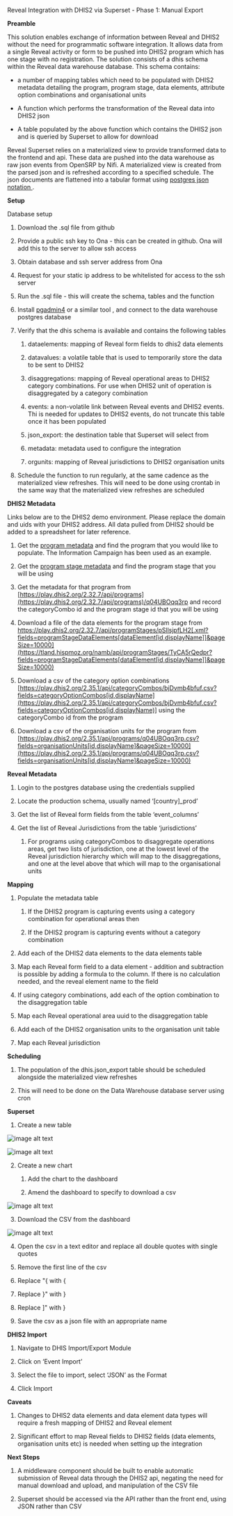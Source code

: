 Reveal Integration with DHIS2 via Superset - Phase 1: Manual Export

**Preamble**

This solution enables exchange of information between Reveal and DHIS2 without the need for programmatic software integration. It allows data from a single Reveal activity or form to be pushed into DHIS2 program which has one stage with no registration. The solution consists of a dhis schema within the Reveal data warehouse database. This schema contains:

* a number of mapping tables which need to be populated with DHIS2 metadata detailing the program, program stage, data elements, attribute option combinations and organisational units

* A function which performs the transformation of the Reveal data into DHIS2 json

* A table populated by the above function which contains the DHIS2 json and is queried by Superset to allow for download 

Reveal Superset relies on a materialized view to provide transformed data to the frontend and api. These data are pushed into the data warehouse as raw json events from OpenSRP by Nifi. A materialized view is created from the parsed json and is refreshed according to a specified schedule. The json documents are flattened into a tabular format using [postgres json notation ](https://www.postgresql.org/docs/12/functions-json.html).

**Setup**

Database setup

1. Download the .sql file from github

2. Provide a public ssh key to Ona  - this can be created in github. Ona will add this to the server to allow ssh access

3. Obtain database and ssh server address from Ona

4. Request for your static ip address to be whitelisted for access to the ssh server

5. Run the .sql file - this will create the schema, tables and the function

6. Install [pgadmin4](https://www.pgadmin.org/download) or a similar tool , and connect to the data warehouse postgres database

7. Verify that the dhis schema is available and contains the following tables

    1. dataelements: mapping of Reveal form fields to dhis2 data elements

    2. datavalues: a volatile table that is used to temporarily store the data to be sent to DHIS2

    3. disaggregations: mapping of Reveal operational areas to DHIS2 category combinations. For use when DHIS2 unit of operation is disaggregated by a category combination

    4. events: a non-volatile link between Reveal events and DHIS2 events. Thi is needed for updates to DHIS2 events, do not truncate this table once it has been populated

    5. json_export: the destination table that Superset will select from 

    6. metadata: metadata used to configure the integration

    7. orgunits: mapping of Reveal jurisdictions to DHIS2 organisation units

8. Schedule the function to run regularly, at the same cadence as the materialized view refreshes. This will need to be done using crontab in the same way that the materialized view refreshes are scheduled

**DHIS2 Metadata**

Links below are to the DHIS2 demo environment. Please replace the domain and uids with your DHIS2 address. All data pulled from DHIS2 should be added to a spreadsheet for later reference.

1. Get the [program metadata]( [https://play.dhis2.org/2.32.7/api/programs](https://play.dhis2.org/2.32.7/api/programs)) and find the program that you would like to populate. The Information Campaign has been used as an example. 

2. Get the [program stage metadata]([https://play.dhis2.org/2.32.7/api/](https://play.dhis2.org/2.32.7/api/programs)[programStages](https://tland.hispmoz.org/namb/api/programStages)) and find the program stage that you will be using

3. Get the metadata for that program from [https://play.dhis2.org/2.32.7/api/programs](https://play.dhis2.org/2.32.7/api/programs)/q04UBOqq3rp   and record the categoryCombo id and the program stage id that you will be using

4. Download a file of the data elements for the program stage from https://play.dhis2.org/2.32.7/api/programStages/pSllsjpfLH2[.xml?fields=programStageDataElements[dataElement[id,displayName]]&pageSize=10000](https://tland.hispmoz.org/namb/api/programStages/TyCA5rQedpr?fields=programStageDataElements[dataElement[id,displayName]]&pageSize=10000)

5. Download a csv of the category option combinations [https://play.dhis2.org/2.35.1/api/categoryCombos/bjDvmb4bfuf.csv?fields=categoryOptionCombos[id,displayName](https://play.dhis2.org/2.35.1/api/categoryCombos/bjDvmb4bfuf.csv?fields=categoryOptionCombos[id,displayName)] using the categoryCombo id from the program

6. Download a csv of the organisation units for the program from [https://play.dhis2.org/2.35.1/api/programs/q04UBOqq3rp.csv?fields=organisationUnits[id,displayName]&pageSize=10000](https://play.dhis2.org/2.35.1/api/programs/q04UBOqq3rp.csv?fields=organisationUnits[id,displayName]&pageSize=10000)

**Reveal Metadata**

1. Login to the postgres database using the credentials supplied 

2. Locate the production schema, usually named ‘[country]_prod’

3. Get the list of Reveal form fields from the table ‘event_columns’

4. Get the list of Reveal Jurisdictions  from the table ‘jurisdictions’

    1. For programs using categoryCombos to disaggregate operations areas, get two lists of jurisdiction, one at the lowest level of the Reveal jurisdiction hierarchy which will map to the disaggregations, and one at the level above that which will map to the organisational units

**Mapping**

1. Populate the metadata table

    1. If the DHIS2 program is capturing events using a category combination for operational areas then

    2. If the DHIS2 program is capturing events without a category combination

2. Add each of the DHIS2 data elements to the data elements table

3. Map each Reveal form field to a data element - addition and subtraction is possible by adding a formula to the column. If there is no calculation needed, and the reveal element name to the field

4. If using category combinations, add each of the option combination to the disaggregation table

5. Map each Reveal operational area uuid to the disaggregation table

6. Add each of the DHIS2 organisation units to the organisation unit table

7. Map each Reveal jurisdiction 

**Scheduling**

1. The population of the dhis.json_export table should be scheduled alongside the materialized view refreshes

2. This will need to be done on the Data Warehouse database server using cron

**Superset**

1. Create a new table

![image alt text](image_0.png)

![image alt text](image_1.png)

2. Create a new chart

    1. Add the chart to the dashboard

    2. Amend the dashboard to specify to download a csv

![image alt text](image_2.png)

3. Download the CSV from the dashboard

![image alt text](image_3.png)

4. Open the csv in a text editor and replace all double quotes with single quotes 

5. Remove the first line of the csv

6. Replace "{ with {

7. Replace }" with }

8. Replace ]" with } 

9. Save the csv as a json file with an appropriate name

**DHIS2 Import**

1. Navigate to DHIS Import/Export Module

2. Click on ‘Event Import’

3. Select the file to import, select ‘JSON’ as the Format

4. Click Import

**Caveats**

1. Changes to DHIS2 data elements and data element data types will require a fresh mapping of DHIS2 and Reveal element

2. Significant effort to map Reveal fields to DHIS2 fields (data elements, organisation units etc) is needed when setting up the integration

**Next Steps**

1. A middleware component should be built to enable automatic submission of Reveal data through the DHIS2 api, negating the need for manual download and upload, and manipulation of the CSV file

2. Superset should be accessed via the API rather than the front end, using JSON rather than CSV

